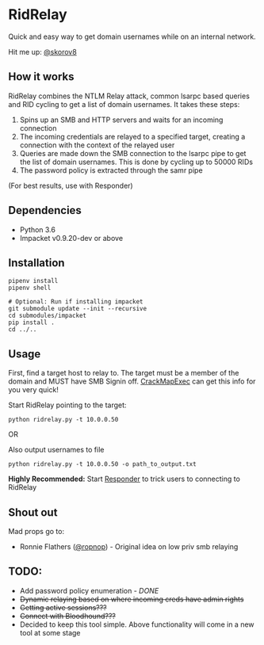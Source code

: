 # RidRelay
Quick and easy way to get domain usernames while on an internal network.

Hit me up: [@skorov8](https://twitter.com/skorov8)

## How it works
RidRelay combines the NTLM Relay attack, common lsarpc based queries and RID cycling to get a list of domain usernames. It takes these steps:
1. Spins up an SMB and HTTP servers and waits for an incoming connection
2. The incoming credentials are relayed to a specified target, creating a connection with the context of the relayed user
3. Queries are made down the SMB connection to the lsarpc pipe to get the list of domain usernames. This is done by cycling up to 50000 RIDs
4. The password policy is extracted through the samr pipe

(For best results, use with Responder)

## Dependencies
* Python 3.6
* Impacket v0.9.20-dev or above

## Installation
```
pipenv install
pipenv shell

# Optional: Run if installing impacket
git submodule update --init --recursive
cd submodules/impacket
pip install .
cd ../..
```

## Usage
First, find a target host to relay to. The target must be a member of the domain and MUST have SMB Signin off. [CrackMapExec](https://github.com/byt3bl33d3r/CrackMapExec) can get this info for you very quick!

Start RidRelay pointing to the target:
```
python ridrelay.py -t 10.0.0.50
```
OR

Also output usernames to file
```
python ridrelay.py -t 10.0.0.50 -o path_to_output.txt
```

**Highly Recommended:** Start [Responder](https://github.com/SpiderLabs/Responder) to trick users to connecting to RidRelay

## Shout out
Mad props go to:
* Ronnie Flathers ([@ropnop](https://twitter.com/ropnop)) - Original idea on low priv smb relaying

## TODO:
* Add password policy enumeration - *DONE*
* ~~Dynamic relaying based on where incoming creds have admin rights~~
* ~~Getting active sessions???~~
* ~~Connect with Bloodhound???~~
* Decided to keep this tool simple. Above functionality will come in a new tool at some stage
